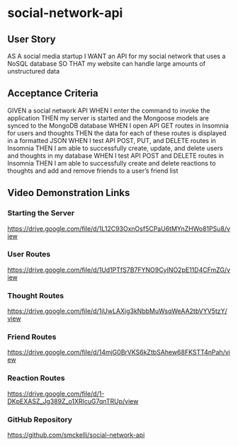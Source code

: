 # social-network-api

## User Story

AS A social media startup
I WANT an API for my social network that uses a NoSQL database
SO THAT my website can handle large amounts of unstructured data

## Acceptance Criteria

GIVEN a social network API
WHEN I enter the command to invoke the application
THEN my server is started and the Mongoose models are synced to the MongoDB database
WHEN I open API GET routes in Insomnia for users and thoughts
THEN the data for each of these routes is displayed in a formatted JSON
WHEN I test API POST, PUT, and DELETE routes in Insomnia
THEN I am able to successfully create, update, and delete users and thoughts in my database
WHEN I test API POST and DELETE routes in Insomnia
THEN I am able to successfully create and delete reactions to thoughts and add and remove friends to a user’s friend list

## Video Demonstration Links

### Starting the Server

https://drive.google.com/file/d/1L12C93OxnOsf5CPaU6tMYnZHWo81PSu8/view

### User Routes

https://drive.google.com/file/d/1Ud1PTfS7B7FYNO9CyINO2pE11D4CFmZG/view

### Thought Routes

https://drive.google.com/file/d/1iUwLAXig3kNbbMuWsqWeAA2tbVYV5tzY/view

### Friend Routes

https://drive.google.com/file/d/14mjG0BrVKS6kZtbSAhew68FKSTT4nPah/view

### Reaction Routes

https://drive.google.com/file/d/1-DKpEXASZ_Jg389Z_o1XRlcuG7qnTRUp/view

### GitHub Repository

https://github.com/smckelli/social-network-api





